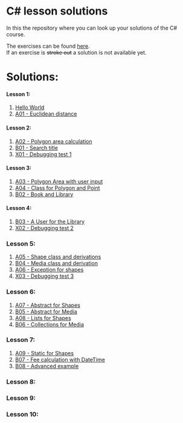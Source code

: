 # C\# lesson solutions

In this the repository where you can look up your solutions of the C# course.

The exercises can be found [here](http://fsr.github.io/csharp-lessons/).  
If an exercise is ~~stroke out~~ a solution is not available yet.

# Solutions:
#### Lesson 1:
1. [Hello World](lesson_01/hello_world/ExerciseSolution/)
2. [A01 - Euclidean distance](lesson_01/A01_euclidean_distance/ExerciseSolution/)

#### Lesson 2:
1. [A02 - Polygon area calculation](lesson_02/A02_polygon_area_1/ExerciseSolution/)
2. [B01 - Search title](lesson_02/B01_search_title/ExerciseSolution/)
3. [X01 - Debugging test 1](lesson_02/X01_debugging_test_1/ExerciseSolution/)

#### Lesson 3:
1. [A03 - Polygon Area with user input](lesson_03/A03_polygon_area_2/ExerciseSolution/)
2. [A04 - Class for Polygon and Point](lesson_03/A04_polygon_point_class/ExerciseSolution/)
3. [B02 - Book and Library](lesson_03/B02_book_library/ExerciseSolution/)

#### Lesson 4:
1. [B03 - A User for the Library](lesson_04/B03_user/ExerciseSolution/)
2. [X02 - Debugging test 2](lesson_04/X02_debugging_test_2/ExerciseSolution/)

### Lesson 5:
1. [A05 - Shape class and derivations](lesson_05/A05_shapes/ExerciseSolution/)
2. [B04 - Media class and derivation](lesson_05/B04_media/ExerciseSolution/)
3. [A06 - Exception for shapes](lesson_05/A06_exception_for_shapes/ExerciseSolution/)
4. [X03 - Debugging test 3](lesson_05/X03_debugging_test_3/ExerciseSolution/)

### Lesson 6:
1. [A07 - Abstract for Shapes](lesson_06/A07_abstract_for_shapes/ExerciseSolution/)
2. [B05 - Abstract for Media](lesson_06/B05_abstract_for_media/ExerciseSolution/)
3. [A08 - Lists for Shapes](lesson_06/A08_lists_for_shapes/ExerciseSolution/)
4. [B06 - Collections for Media](lesson_06/B06_collections_for_media/ExerciseSolution/)

### Lesson 7:
1. [A09 - Static for Shapes](lesson_07/A09_static_for_shapes/ExerciseSolution/)
2. [B07 - Fee calculation with DateTime](lesson_07/B07_fee_calculation/ExerciseSolution/)
3. [B08 - Advanced example](lesson_07/B08_advanced_example/ExerciseSolution/)

### Lesson 8:

### Lesson 9:

### Lesson 10:
